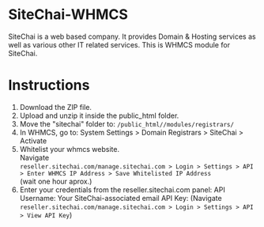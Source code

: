 # SiteChai-WHMCS
SiteChai is a web based company. It provides Domain & Hosting services as well as various other IT related services. This is WHMCS module for SiteChai.

# Instructions

1. Download the ZIP file.
2. Upload and unzip it inside the public_html folder.
3. Move the "sitechai" folder to:
` /public_html//modules/registrars/ `
4. In WHMCS, go to:
System Settings > Domain Registrars > SiteChai > Activate
5. Whitelist your whmcs website. <br>
Navigate <br>
` reseller.sitechai.com/manage.sitechai.com > Login > Settings > API > Enter WHMCS IP Address > Save Whitelisted IP Address `<br>
(wait one hour aprox.)
6. Enter your credentials from the reseller.sitechai.com panel:
   API Username: Your SiteChai-associated email
   API Key: (Navigate ` reseller.sitechai.com/manage.sitechai.com > Login > Settings > API > View API Key `)





